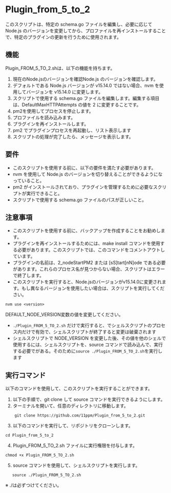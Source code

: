 # Plugin_from_5_to_2

このスクリプトは、特定の schema.go ファイルを編集し、必要に応じて Node.js のバージョンを変更してから、プロファイルを再インストールすることで、特定のプラグインの更新を行うために使用されます。

## 機能
Plugin_FROM_5_TO_2.shは、以下の機能を持ちます。

1. 現在のNode.jsのバージョンを確認Node.js のバージョンを確認します。
2. デフォルトである Node.js バージョンが v15.14.0 ではない場合、nvm を使用してバージョンを v15.14.0 に変更します。
3. スクリプトで使用する schema.go ファイルを編集します。編集する項目は、DefaultMaxHTTPAttempts の値を 2 に変更することです。
4. pm2を使用してプロセスを停止します。
5. プロファイルを読み込みます。
6. プラグインを再インストールします。
7. pm2 でプラグインプロセスを再起動し、リスト表示します
8. スクリプトの処理が完了したら、メッセージを表示します。

## 要件
* このスクリプトを使用する前に、以下の要件を満たす必要があります。
* nvm を使用して Node.js のバージョンを切り替えることができるようになっていること。
* pm2 がインストールされており、プラグインを管理するために必要なスクリプトが実行できること。
* スクリプトで使用する schema.go ファイルのパスが正しいこと。

## 注意事項
* このスクリプトを使用する前に、バックアップを作成することをお勧めします。
* プラグインを再インストールするためには、make install コマンドを使用する必要があります。このスクリプトでは、このコマンドをコメントアウトしています。
* プラグインの名前は、2_nodeStartPM2 または [sS]tart[nN]ode である必要があります。これらのプロセス名が見つからない場合、スクリプトはエラーで終了します。
* このスクリプトを実行すると、Node.jsのバージョンがv15.14.0に変更されます。もし異なるバージョンを使用したい場合は、スクリプトを実行してください。
```
nvm use <version>
```

DEFAULT_NODE_VERSION変数の値を変更してください。
* `./Plugin_FROM_5_TO_2.sh` だけで実行すると、でシェルスクリプトのプロセス内だけで有効で、シェルスクリプトが終了すると変更は破棄されます
* シェルスクリプトで NODE_VERSION を変更した後、その値を他のシェルで使用するには、シェルスクリプトを、source コマンドで読み込んで、実行する必要でがある。そのために`source ./Plugin_FROM_5_TO_2.sh`を実行します

## 実行コマンド
以下のコマンドを使用して、このスクリプトを実行することができます。

1. 以下の手順で、git clone して source コマンドを実行できるようにします。
2. ターミナルを開いて、任意のディレクトリに移動します。
```
    git clone https://github.com/11ppm/Plugin_from_5_to_2.git
```
3. 以下のコマンドを実行して、リポジトリをクローンします。
```
cd Plugin_from_5_to_2
```
4. Plugin_FROM_5_TO_2.sh ファイルに実行権限を付与します。
```
chmod +x Plugin_FROM_5_TO_2.sh
```
5. source コマンドを使用して、シェルスクリプトを実行します。
```
   source ./Plugin_FROM_5_TO_2.sh
```
※ ./は必ずつけてください。

